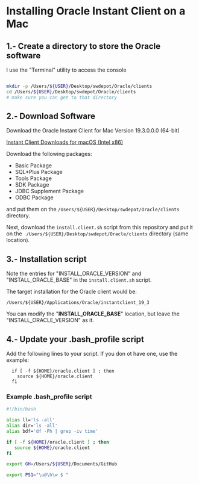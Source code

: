 
# Installing Oracle Instant Client on a Mac 


## 1.- Create a directory to store the Oracle software 

I use the "Terminal" utility to access the console 

````bash

mkdir -p /Users/${USER}/Desktop/swdepot/Oracle/clients
cd /Users/${USER}/Desktop/swdepot/Oracle/clients
# make sure you can get to that directory

````

## 2.- Download Software 

Download the Oracle Instant Client for Mac Version 19.3.0.0.0 (64-bit)

[Instant Client Downloads for macOS (Intel x86)](https://www.oracle.com/database/technologies/instant-client/macos-intel-x86-downloads.html)

Download the following packages:

- Basic Package
- SQL*Plus Package
- Tools Package
- SDK Package
- JDBC Supplement Package
- ODBC Package

and put them on the ````/Users/${USER}/Desktop/swdepot/Oracle/clients```` directory.

Next, download the ````install.client.sh```` script from this repository and put it on the ```` /Users/${USER}/Desktop/swdepot/Oracle/clients```` directory (same location).


## 3.- Installation script

Note the entries for "INSTALL_ORACLE_VERSION" and "INSTALL_ORACLE_BASE" in the ````install.client.sh```` script.

The target installation for the Oracle client would be:

 ````/Users/${USER}/Applications/Oracle/instantclient_19_3```` 

You can modify the "**INSTALL_ORACLE_BASE**" location, but leave the "INSTALL_ORACLE_VERSION" as it.



## 4.- Update your .bash_profile script

Add the following lines to your script. If you don ot have one, use the example:

````
  if [ -f ${HOME}/oracle.client ] ; then
    source ${HOME}/oracle.client 
  fi
````

### Example .bash_profile script

````bash
#!/bin/bash

alias ll='ls -all'
alias dir='ls -all'
alias bdf='df -Ph | grep -iv time'

if [ -f ${HOME}/oracle.client ] ; then
   source ${HOME}/oracle.client
fi

export GH=/Users/${USER}/Documents/GitHub

export PS1="\u@\h\w $ "

````









  

